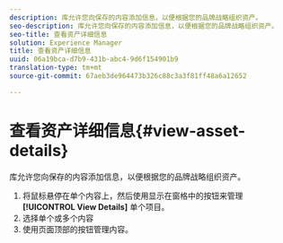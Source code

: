 ```yaml
---
description: 库允许您向保存的内容添加信息，以便根据您的品牌战略组织资产。
seo-description: 库允许您向保存的内容添加信息，以便根据您的品牌战略组织资产。
seo-title: 查看资产详细信息
solution: Experience Manager
title: 查看资产详细信息
uuid: 06a19bca-d7b9-431b-abc4-9d6f154901b9
translation-type: tm+mt
source-git-commit: 67aeb3de964473b326c88c3a3f81ff48a6a12652

---
```



# 查看资产详细信息{#view-asset-details}

库允许您向保存的内容添加信息，以便根据您的品牌战略组织资产。

1. 将鼠标悬停在单个内容上，然后使用显示在窗格中的按钮来管理 **[!UICONTROL View Details]** 单个项目。
1. 选择单个或多个内容
1. 使用页面顶部的按钮管理内容。
